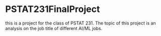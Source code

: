 # PSTAT231FinalProject

this is a project for the class of PSTAT 231.
The topic of this project is an analysis on the job title of different AI/ML jobs.

